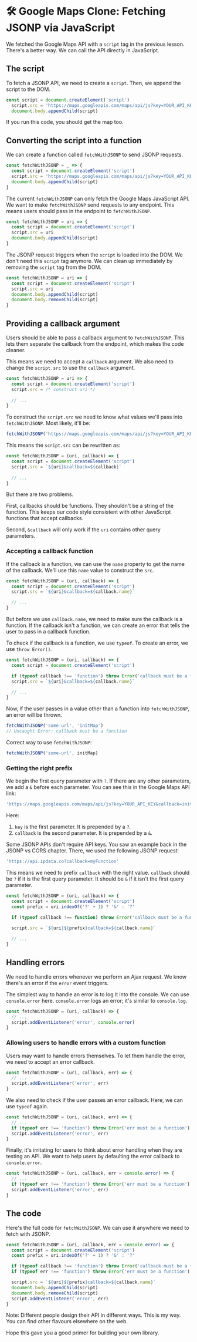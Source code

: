 # 🛠️ Google Maps Clone: Fetching JSONP via JavaScript

We fetched the Google Maps API with a `script` tag in the previous lesson. There's a better way. We can call the API directly in JavaScript. 

## The script

To fetch a JSONP API, we need to create a `script`. Then, we append the script to the DOM. 

```js
const script = document.createElement('script')
  script.src = 'https://maps.googleapis.com/maps/api/js?key=YOUR_API_KEY&callback=initMap'
  document.body.appendChild(script)
```

If you run this code, you should get the map too. 

## Converting the script into a function

We can create a function called `fetchWithJSONP` to send JSONP requests. 

```js
const fetchWithJSONP = _ => {
  const script = document.createElement('script')
  script.src = 'https://maps.googleapis.com/maps/api/js?key=YOUR_API_KEY&callback=initMap'
  document.body.appendChild(script)
}
```

The current `fetchWithJSONP` can only fetch the Google Maps  JavaScript API. We want to make `fetchWithJSONP` send requests to any endpoint. This means users should pass in the endpoint to `fetchWithJSONP`. 

```js
const fetchWithJSONP = uri => {
  const script = document.createElement('script')
  script.src = uri
  document.body.appendChild(script)
}
```

The JSONP request triggers when the `script` is loaded into the DOM. We don't need this `script` tag anymore. We can clean up immediately by removing the `script` tag from the DOM. 

```js
const fetchWithJSONP = uri => {
  const script = document.createElement('script')
  script.src = uri
  document.body.appendChild(script)
  document.body.removeChild(script)
}
```

## Providing a callback argument

Users should be able to pass a callback argument to `fetchWithJSONP`. This lets them separate the callback from the endpoint, which makes the code cleaner. 

This means we need to accept a `callback` argument. 
We also need to change the `script.src` to use the `callback` argument. 

```js
const fetchWithJSONP = uri => {
  const script = document.createElement('script')
  script.src = /* construct uri */
  
  // ...
}
```

To construct the `script.src` we need to know what values we'll pass into `fetchWithJSONP`. Most likely, it'll be: 

```js
fetchWithJSONP('https://maps.googleapis.com/maps/api/js?key=YOUR_API_KEY', 'initMap')
```

This means the `script.src` can be rewritten as: 

```js
const fetchWithJSONP = (uri, callback) => {
  const script = document.createElement('script')
  script.src = `${uri}&callback=${callback}`
  
  // ...
}
```

But there are two problems. 

First, callbacks should be functions. They shouldn't be a string of the function. This keeps our code style consistent with other JavaScript functions that accept callbacks. 

Second, `&callback` will only work if the `uri` contains other query parameters. 

### Accepting a callback function

If the callback is a function, we can use the `name` property to get the name of the callback. We'll use this `name` value to construct the `src`. 

```js
const fetchWithJSONP = (uri, callback) => {
  const script = document.createElement('script')
  script.src = `${uri}&callback=${callback.name}`

  // ...
}
```

But before we use `callback.name`, we need to make sure the callback is a function. If the callback isn't a function, we can create an error that tells the user to pass in a callback function. 

To check if the callback is a function, we use `typeof`. To create an error, we use `throw Error()`. 

```js
const fetchWithJSONP = (uri, callback) => {
  const script = document.createElement('script')

  if (typeof callback !== 'function') throw Error('callback must be a function')
  script.src = `${uri}&callback=${callback.name}`

  // ...
}
```

Now, if the user passes in a value other than a function into `fetchWithJSONP`, an error will be thrown. 

```js
fetchWithJSONP('some-url', 'initMap')
// Uncaught Error: callback must be a function
```

Correct way to use `fetchWithJSONP`: 

```js
fetchWithJSONP('some-url', initMap)
```

### Getting the right prefix

We begin the first query parameter with `?`. If there are any other parameters, we add a `&` before each parameter. You can see this in the Google Maps API link: 

```js
'https://maps.googleapis.com/maps/api/js?key=YOUR_API_KEY&callback=initMap'
```

Here: 

1. `key` is the first parameter. It is prepended by a `?`. 
2. `callback` is the second parameter. It is prepended by a `&`. 

Some JSONP APIs don't require API keys. You saw an example back in the JSONP vs CORS chapter. There, we used the following JSONP request:

```js
'https://api.ipdata.co?callback=myFunction'
```

This means we need to prefix `callback` with the right value. `callback` should be `?` if it is the first query parameter. It should be `&` if it isn't the first query parameter. 

```js
const fetchWithJSONP = (uri, callback) => {
  const script = document.createElement('script')
  const prefix = uri.indexOf('?' + 1) ? '&' : '?'
  
  if (typeof callback !== function) throw Error('callback must be a function')

  script.src = `${uri}${prefix}callback=${callback.name}`

  // ...
}
```

## Handling errors

We need to handle errors whenever we perform an Ajax request. We know there's an error if the `error` event triggers. 

The simplest way to handle an error is to log it into the console. We can use `console.error` here. `console.error` logs an error; it's similar to `console.log`. 

```js
const fetchWithJSONP = (uri, callback) => {
  // ... 
  script.addEventListener('error', console.error)
}
```

### Allowing users to handle errors with a custom function

Users may want to handle errors themselves. To let them handle the error, we need to accept an error callback. 

```js
const fetchWithJSONP = (uri, callback, err) => {
  // ...
  script.addEventListener('error', err)
}
```

We also need to check if the user passes an error callback.  Here, we can use `typeof` again. 

```js
const fetchWithJSONP = (uri, callback, err) => {
  // ...
  if (typeof err !== 'function') throw Error('err must be a function')
  script.addEventListener('error', err)
}
```

Finally, it's irritating for users to think about error handling when they are testing an API. We want to help users by defaulting the error callback to `console.error`. 

```js
const fetchWithJSONP = (uri, callback, err = console.error) => {
  // ...
  if (typeof err !== 'function') throw Error('err must be a function')
  script.addEventListener('error', err)
}
```

## The code

Here's the full code for `fetchWithJSONP`. We can use it anywhere we need to fetch with JSONP. 

```js
const fetchWithJSONP = (uri, callback, err = console.error) => {
  const script = document.createElement('script')
  const prefix = uri.indexOf('?' + 1) ? '&' : '?'

  if (typeof callback !== 'function') throw Error('callback must be a function')
  if (typeof err !== 'function') throw Error('err must be a function')

  script.src = `${uri}${prefix}callback=${callback.name}`
  document.body.appendChild(script)
  document.body.removeChild(script)
  script.addEventListener('error', err)
}
```

Note: Different people design their API in different ways. This is my way. You can find other flavours elsewhere on the web. 

Hope this gave you a good primer for building your own library. 
